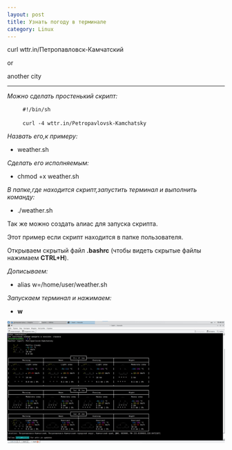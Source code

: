 ```yaml
---
layout: post
title: Узнать погоду в терминале
category: Linux
---
```


curl wttr.in/Петропавловск-Камчатский

or 

another city

*************************************

*Можно сделать простенький скрипт:*

         #!/bin/sh
        
         curl -4 wttr.in/Petropavlovsk-Kamchatsky

*Назвать его,к примеру:*

- weather.sh
 
*Сделать его исполняемым:*

- chmod +x weather.sh

*В папке,где находится скрипт,запустить терминал и выполнить команду:*

- ./weather.sh

Так же можно создать алиас для запуска скрипта.

Этот пример если скрипт находится в папке пользователя.

Открываем  скрытый файл **.bashrc** (чтобы видеть скрытые файлы нажимаем **CTRL+H**).

*Дописываем:*

- alias w=/home/user/weather.sh

*Запускаем терминал и нажимаем:*

- **w**

![](/image/weather.jpg)

